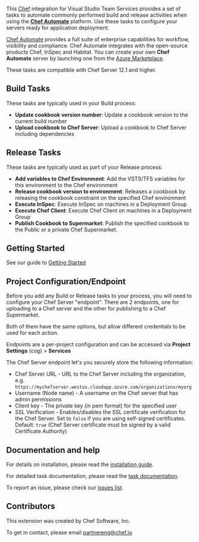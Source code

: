 This [Chef](http://chef.io) integration for Visual Studio Team Services provides a set of tasks to automate commonly performed build and release activities when using the **[Chef Automate](https://www.chef.io/automate/)** platform.  Use these tasks to configure your servers ready for application deployment.

[Chef Automate](https://www.chef.io/automate/) provides a full suite of enterprise capabilities for workflow, visibility and compliance. Chef Automate integrates with the open-source products Chef, InSpec and Habitat.  You can create your own **Chef Automate** server by launching one from the [Azure Marketplace](https://azuremarketplace.microsoft.com/en-us/marketplace/apps/chef-software.chef-automate?tab=Overview).

These tasks are compatible with Chef Server 12.1 and higher.

## Build Tasks

These tasks are typically used in your Build process:

* **Update cookbook version number**: Update a cookbook version to the current build number
* **Upload cookbook to Chef Server**: Upload a cookbook to Chef Server including dependencies

## Release Tasks

These tasks are typically used as part of your Release process:

* **Add variables to Chef Environment**: Add the VSTS/TFS variables for this environment to the Chef environment
* **Release cookbook version to environment**: Releases a cookbook by releasing the cookbook constraint on the specified Chef environment
* **Execute InSpec**: Execute InSpec on machines in a Deployment Group
* **Execute Chef Client**: Execute Chef Client on machines in a Deployment Group
* **Publish Cookbook to Supermarket**: Publish the specified cookbook to the Public or a private Chef Supermarket.

## Getting Started

See our guide to [Getting Started](https://github.com/chef-partners/vsts-chef/wiki/Getting-Started)

## Project Configuration/Endpoint

Before you add any Build or Release tasks to your process, you will need to configure your Chef Server "endpoint". There are 2 endpoints, one for uploading to a Chef server and the other for publishing to a Chef Supermarket.

Both of them have the same options, but allow different credentials to be used for each action.

Endpoints are a per-project configuration and can be accessed via **Project Settings** (cog) > **Services**

The Chef Server endpoint let's you securely store the following information:

* Chef Server URL - URL to the Chef Server including the organization, e.g. `https://mychefserver.westus.cloudapp.azure.com/organizations/myorg`
* Username (Node name) - A username on the Chef server that has admin permissions
* Client key - The private key (in pem format) for the specified user
* SSL Verification - Enables/disables the SSL certificate verification for the Chef Server.  Set to `false` if you are using self-signed certificates.  Default: `true` (Chef Server certificate must be signed by a valid Certificate Authority)

## Documentation and help

For details on installation, please read the [installation guide](https://github.com/chef-partners/vsts-chef/wiki).

For detailed task documentation, please read the [task documentation](https://github.com/chef-partners/vsts-chef/wiki).

To report an issue, please check our [issues list](https://github.com/chef-partners/vsts-chef/issues).

## Contributors

This extension was created by Chef Software, Inc.

To get in contact, please email [partnereng@chef.io](partnereng@chef.io)
